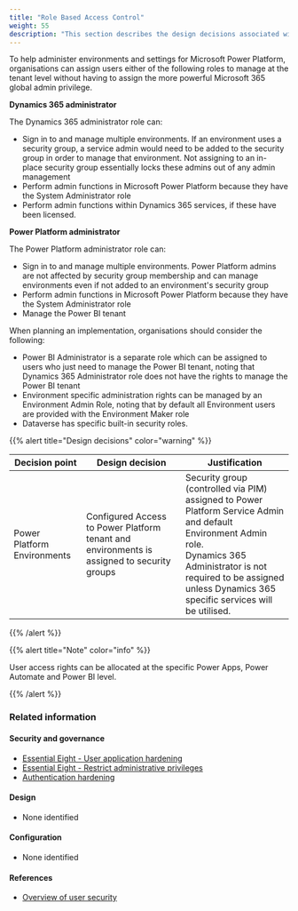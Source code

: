 ```yaml
---
title: "Role Based Access Control"
weight: 55
description: "This section describes the design decisions associated with Role Based Access Control within Power Platform Services for system(s) built using ASD's Blueprint for Secure Cloud."
---
```


To help administer environments and settings for Microsoft Power Platform, organisations can assign users either of the following roles to manage at the tenant level without having to assign the more powerful Microsoft 365 global admin privilege.

**Dynamics 365 administrator**

The Dynamics 365 administrator role can:

- Sign in to and manage multiple environments. If an environment uses a security group, a service admin would need to be added to the security group in order to manage that environment. Not assigning to an in- place security group essentially locks these admins out of any admin management
- Perform admin functions in Microsoft Power Platform because they have the System Administrator role
- Perform admin functions within Dynamics 365 services, if these have been licensed.

**Power Platform administrator**

The Power Platform administrator role can:

- Sign in to and manage multiple environments. Power Platform admins are not affected by security group membership and can manage environments even if not added to an environment's security group
- Perform admin functions in Microsoft Power Platform because they have the System Administrator role
- Manage the Power BI tenant

When planning an implementation, organisations should consider the following:

- Power BI Administrator is a separate role which can be assigned to users who just need to manage the Power BI tenant, noting that Dynamics 365 Administrator role does not have the rights to manage the Power BI tenant
- Environment specific administration rights can be managed by an Environment Admin Role, noting that by default all Environment users are provided with the Environment Maker role
- Dataverse has specific built-in security roles.

{{% alert title="Design decisions" color="warning" %}}

| Decision point              | Design decision                                                                            | Justification                                                                                                                                                                                                                         |
| --------------------------- | ------------------------------------------------------------------------------------------ | ------------------------------------------------------------------------------------------------------------------------------------------------------------------------------------------------------------------------------------- |
| Power Platform Environments | Configured Access to Power Platform tenant and environments is assigned to security groups | Security group (controlled via PIM) assigned to Power Platform Service Admin and default Environment Admin role.<br>Dynamics 365 Administrator is not required to be assigned unless Dynamics 365 specific services will be utilised. |

{{% /alert %}}

{{% alert title="Note" color="info" %}}

User access rights can be allocated at the specific Power Apps, Power Automate and Power BI level.

{{% /alert %}}

### Related information

#### Security and governance

- [Essential Eight - User application hardening](/security-and-governance/essential-eight/user-application-hardening)
- [Essential Eight - Restrict administrative privileges](/security-and-governance/essential-eight/restrict-administrative-privileges)
- [Authentication hardening](/security-and-governance/system-security-plan/system-hardening-authentication)

#### Design

- None identified

#### Configuration

- None identified

#### References

- [Overview of user security](https://docs.microsoft.com/power-platform/admin/grant-users-access)
